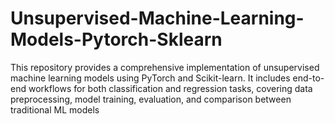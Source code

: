 # Unsupervised-Machine-Learning-Models-Pytorch-Sklearn
This repository provides a comprehensive implementation of unsupervised machine learning models using PyTorch and Scikit-learn. It includes end-to-end workflows for both classification and regression tasks, covering data preprocessing, model training, evaluation, and comparison between traditional ML models
